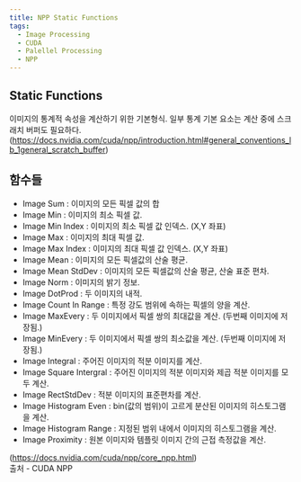 ```yaml
---
title: NPP Static Functions
tags:
  - Image Processing
  - CUDA
  - Palellel Processing
  - NPP
---
```


## Static Functions
 이미지의 통계적 속성을 계산하기 위한 기본형식. 일부 통계 기본 요소는 계산 중에 스크래치 버퍼도 필요하다.
  (https://docs.nvidia.com/cuda/npp/introduction.html#general_conventions_lb_1general_scratch_buffer)
 
<!--more-->
## 함수들
 - Image Sum : 이미지의 모든 픽셀 값의 합
 - Image Min : 이미지의 최소 픽셀 값.
 - Image Min Index : 이미지의 최소 픽셀 값 인덱스. (X,Y 좌표)
 - Image Max : 이미지의 최대 픽셀 값.
 - Image Max Index : 이미지의 최대 픽셀 값 인덱스. (X,Y 좌표)
 - Image Mean : 이미지의 모든 픽셀값의 산술 평균.
 - Image Mean StdDev : 이미지의 모든 픽셀값의 산술 평균, 산술 표준 편차.
 - Image Norm : 이미지의 밝기 정보.
 - Image DotProd : 두 이미지의 내적.
 - Image Count In Range : 특정 강도 범위에 속하는 픽셀의 양을 계산.
 - Image MaxEvery : 두 이미지에서 픽셀 쌍의 최대값을 계산. (두번째 이미지에 저장됨.)
 - Image MinEvery : 두 이미지에서 픽셀 쌍의 최소값을 계산. (두번째 이미지에 저장됨.)
 - Image Integral : 주어진 이미지의 적분 이미지를 계산.
 - Image Square Intergral : 주어진 이미지의 적분 이미지와 제곱 적분 이미지를 모두 계산.
 - Image RectStdDev : 적분 이미지의 표준편차를 계산.
 - Image Histogram Even : bin(값의 범위)이 고르게 분산된 이미지의 히스토그램을 계산.
 - Image Histogram Range : 지정된 범위 내에서 이미지의 히스토그램을 계산.
 - Image Proximity : 원본 이미지와 템플릿 이미지 간의 근접 측정값을 계산. 
 
 (https://docs.nvidia.com/cuda/npp/core_npp.html)  
출처 - CUDA NPP